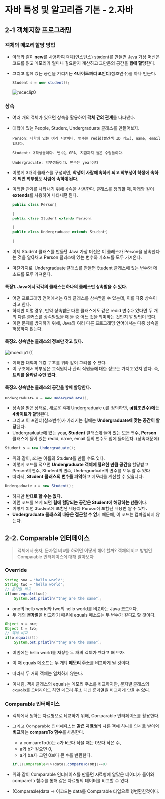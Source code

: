 # 자바 특성 및 알고리즘 기본 - 2.자바



## 2-1 객체지향 프로그래밍



### 객체의 메모리 할당 방법

+ 아래와 같이 **new**를 사용하여 객체(인스턴스) student를 만들면 Java 가상 머신은 코드를 읽고 메모리가 얼마나 필요한지 계산하고 그만큼의 공간을 **힙에 할당**한다. 

+ 그리고 힙에 있는 공간을 가리키는 **4바이트짜리 포인터**(참조변수)를 하나 만든다.

  ~~~java
  Student s = new student();
  ~~~

  

  ![mceclip0](https://user-images.githubusercontent.com/88477839/170168784-959cacfd-6f45-447e-b135-d50f760af9e4.png)



### 상속

+ 여러 개의 객체가 있으면 상속을 활용하여 **객체 간의 관계**를 나타낸다.

+ 대학에 있는 People, Student, Undergraduate 클래스를 만들어보자.

  ~~~
  Person: 대학에 있는 여러 사람이다. 변수는 redid(빨간색 ID 카드), name, email입니다.
  
  Student: 대학생들이다. 변수는 GPA, 지금까지 들은 수업들이다.
  
  Undergraduate: 학부생들이다. 변수는 year이다.
  ~~~

+ 이렇게 3개의 클래스를 구성하면, **학생이 사람에 속하게 되고 학부생이 학생에 속하게 되면 학부생도 사람에 속하게 된다.** 

+ 이러한 관계를 나타내기 위해 상속을 사용한다. 클래스를 정의할 때, 아래와 같이 **extends**를 사용하여 나타내면 된다.

  ~~~java
  public class Person{
    
  }
  public class Student extends Person{
    
  }
  public class Undergraduate extends Student{
    
  }
  ~~~

+ 이제 Student 클래스를 만들면 Java 가상 머신은 이 클래스가 Person을 상속한다는 것을 알아채고 Person 클래스에 있는 변수와 메소드를 모두 가져온다.

+  마찬가지로, Undergraduate 클래스를 만들면 Student 클래스에 있는 변수와 메소드를 모두 가져온다.



#### 특징1. Java에서 각각의 클래스는 하나의 클래스만 상속받을 수 있다.

+ 어떤 프로그래밍 언어에서는 여러 클래스를 상속받을 수 있는데, 이를 다중 상속이라고 한다. 
+ 하지만 이럴 경우, 만약 상속받은 다른 클래스에도 같은 redid 변수가 있다면 두 개의 다른 클래스를 상속받았을 때 둘 중 어느 것을 의미하는 것인지 알 방법이 없다. 
+ 이런 문제를 방지하기 위해, Java와 여러 다른 프로그래밍 언어에서는 다중 상속을 허용하지 않는다.



#### 특징2. 상속받는 클래스의 정보만 갖고 있다.

![mceclip1 (1)](https://user-images.githubusercontent.com/88477839/170169704-5d68d439-909b-46b6-bfa9-d264c48cf81a.png)

+ 이러한 대학의 계층 구조를 위와 같이 그려볼 수 있다. 
+ 이 구조에서 학부생은 교직원이나 관리 직원들에 대한 정보는 가지고 있지 않다. 즉, **트리를 올라갈 수만 있다.**



#### 특징3. 상속받는 클래스의 공간을 함께 할당한다.

~~~java
Undergraduate u = new Undergraduate();
~~~

+ 상속을 받은 상태로, 새로운 객체 Undergraduate u를 정의하면, **u(참조변수)에는 4바이트가 할당**된다. 
+ 그리고 이 포인터(참조변수)가 가리키는 힙에는 **Undergraduate에 맞는 공간이 할당**된다. 
+ Undergraduate에 있는 year, **Student** 클래스에 들어 있는 모든 변수, **Person** 클래스에 들어 있는 redid, name, email 등의 변수도 힙에 들어간다. (상속때문에)

~~~java
Student s = new Undergraduate();
~~~

+ 위와 같이, s라는 이름의 Student를 만들 수도 있다. 
+ 이렇게 코드를 적으면 **Undergraduate 객체에 필요한 만큼 공간**을 할당받고 Person의 변수, Student의 변수, Undergraduate의 변수를 모두 알 수 있다.
+  따라서, **Student 클래스의 변수를 파악**하고 메모리를 계산할 수 있습니다.



~~~java
Undergaduate u = new Student();
~~~

+ 하지만 **반대로 할 수는 없다.** 
+ 이런 코드를 쓰게 되면 **힙에 할당되는 공간은 Student에 해당하는 만큼**이다. 
+ 이렇게 되면 Student에 포함된 내용과 Person에 포함된 내용만 알 수 있다.
+  **Undergraduate 클래스의 내용은 접근할 수 없**기 때문에, 이 코드는 컴파일되지 않는다.



## 2-2. Comparable 인터페이스

> 객체에서 숫자, 문자열 비교를 하려면 어떻게 해야 할까? 객체의 비교 방법인 Comparable 인터페이스에 대해 알아보자



### Override

~~~java
String one = "hello world";
String two = "hello world";
// 문자열 비교
if(one.equals(two))
	System.out.println("they are the same");
~~~

+ one의 hello world와 two의 hello world를 비교하는 Java 코드이다.
+ 두 개의 **문자열**을 비교하기 때문에 equals 메소드는 두 변수가 같다고 할 것이다.



~~~java
Object o = one;
Object t = two;
// 객체 비교
if(o.equals(t))
	System.out.println("they are the same");
~~~

+ 이번에는 hello world를 저장한 두 개의 객체가 있다고 해 보자. 
+ 이 때 equals 메소드는 두 개의 **메모리 주소**를 비교하게 될 것이다. 
+ 따라서 두 개의 객체는 일치하지 않는다.



+ 이처럼, 객체 클래스의 equals는 메모리 주소를 비교하지만, 문자열 클래스의 equals를 오버라이드 하면 메모리 주소 대신 문자열을 비교하게 만들 수 있다.



### Comparable 인터페이스

+ 객체에서 원하는 자료형으로 비교하기 위해, Comparable 인터페이스를 활용한다.

+ 그리고 Comparable 인터페이스는 **같은 자료형**의 다른 객체 하나를 인자로 받아와 **비교**하는 **compareTo 함수**를 사용한다. 

  + a.compareTo(b)는 a가 b보다 작을 때는 0보다 작은 수, 
  + a와 b가 같으면 0,
  + a가 b보다 크면 0보다 큰 수를 반환한다.

  ~~~java
  if(((Comparable<T>)data).compareTo(obj)==0)
  ~~~

+ 위와 같이 Comparable 인터페이스를 만들면 자료형에 알맞은 데이터가 들어와 compareTo 함수를 통해 같은 자료형의 데이터를 비교할 수 있다.

+ (Comparable<T>)data => 이코드는 data를 Comparable<T> 타입으로 형변환한것이다.